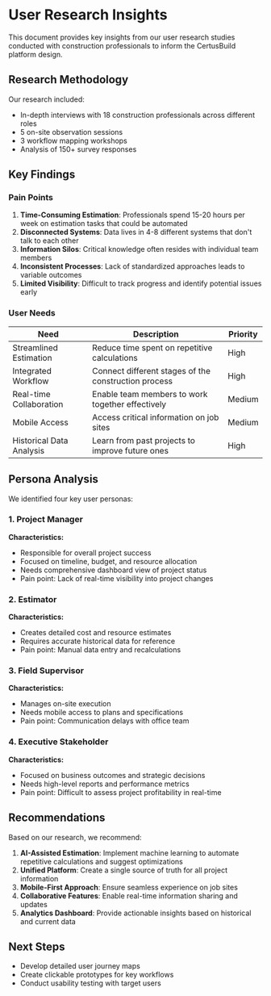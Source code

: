 # User Research Insights

This document provides key insights from our user research studies conducted with construction professionals to inform the CertusBuild platform design.

## Research Methodology

Our research included:
- In-depth interviews with 18 construction professionals across different roles
- 5 on-site observation sessions
- 3 workflow mapping workshops
- Analysis of 150+ survey responses

## Key Findings

### Pain Points

1. **Time-Consuming Estimation**: Professionals spend 15-20 hours per week on estimation tasks that could be automated
2. **Disconnected Systems**: Data lives in 4-8 different systems that don't talk to each other
3. **Information Silos**: Critical knowledge often resides with individual team members
4. **Inconsistent Processes**: Lack of standardized approaches leads to variable outcomes
5. **Limited Visibility**: Difficult to track progress and identify potential issues early

### User Needs

| Need | Description | Priority |
|------|-------------|----------|
| Streamlined Estimation | Reduce time spent on repetitive calculations | High |
| Integrated Workflow | Connect different stages of the construction process | High |
| Real-time Collaboration | Enable team members to work together effectively | Medium |
| Mobile Access | Access critical information on job sites | Medium |
| Historical Data Analysis | Learn from past projects to improve future ones | High |

## Persona Analysis

We identified four key user personas:

### 1. Project Manager

**Characteristics:**
- Responsible for overall project success
- Focused on timeline, budget, and resource allocation
- Needs comprehensive dashboard view of project status
- Pain point: Lack of real-time visibility into project changes

### 2. Estimator

**Characteristics:**
- Creates detailed cost and resource estimates
- Requires accurate historical data for reference
- Pain point: Manual data entry and recalculations

### 3. Field Supervisor

**Characteristics:**
- Manages on-site execution
- Needs mobile access to plans and specifications
- Pain point: Communication delays with office team

### 4. Executive Stakeholder

**Characteristics:**
- Focused on business outcomes and strategic decisions
- Needs high-level reports and performance metrics
- Pain point: Difficult to assess project profitability in real-time

## Recommendations

Based on our research, we recommend:

1. **AI-Assisted Estimation**: Implement machine learning to automate repetitive calculations and suggest optimizations
2. **Unified Platform**: Create a single source of truth for all project information
3. **Mobile-First Approach**: Ensure seamless experience on job sites
4. **Collaborative Features**: Enable real-time information sharing and updates
5. **Analytics Dashboard**: Provide actionable insights based on historical and current data

## Next Steps

- Develop detailed user journey maps
- Create clickable prototypes for key workflows
- Conduct usability testing with target users